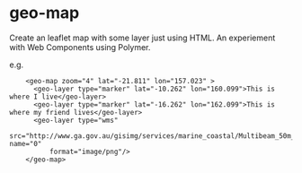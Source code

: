 geo-map
=======

Create an leaflet map with some layer just using HTML. An experiement with Web Components using Polymer.

e.g.

```
    <geo-map zoom="4" lat="-21.811" lon="157.023" >
      <geo-layer type="marker" lat="-10.262" lon="160.099">This is where I live</geo-layer>
      <geo-layer type="marker" lat="-16.262" lon="162.099">This is where my friend lives</geo-layer>
      <geo-layer type="wms" 
          src="http://www.ga.gov.au/gisimg/services/marine_coastal/Multibeam_50m_Bathymetry_2012_RGB/MapServer/WMSServer" name="0"
          format="image/png"/>
    </geo-map>
```


